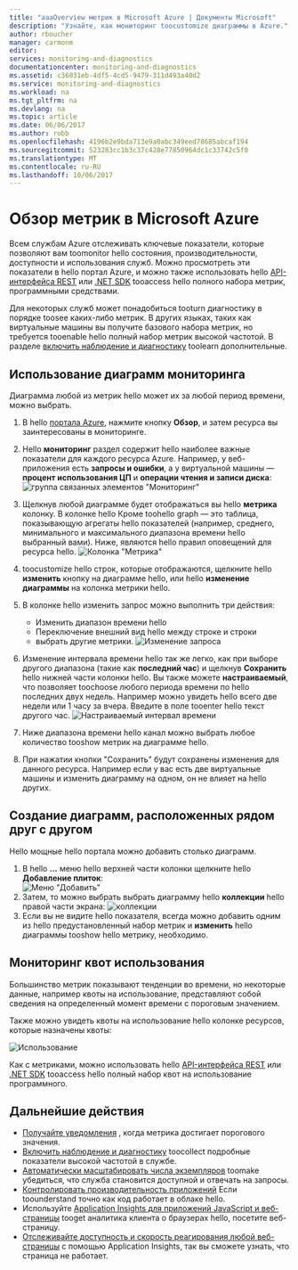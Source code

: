 ```yaml
---
title: "aaaOverview метрик в Microsoft Azure | Документы Microsoft"
description: "Узнайте, как мониторинг toocustomize диаграммы в Azure."
author: rboucher
manager: carmonm
editor: 
services: monitoring-and-diagnostics
documentationcenter: monitoring-and-diagnostics
ms.assetid: c36031eb-4df5-4cd5-9479-311d493a40d2
ms.service: monitoring-and-diagnostics
ms.workload: na
ms.tgt_pltfrm: na
ms.devlang: na
ms.topic: article
ms.date: 06/06/2017
ms.author: robb
ms.openlocfilehash: 4196b2e9bda713e9a0abc349eed78685abcaf194
ms.sourcegitcommit: 523283cc1b3c37c428e77850964dc1c33742c5f0
ms.translationtype: MT
ms.contentlocale: ru-RU
ms.lasthandoff: 10/06/2017
---
```

# <a name="overview-of-metrics-in-microsoft-azure"></a>Обзор метрик в Microsoft Azure
Всем службам Azure отслеживать ключевые показатели, которые позволяют вам toomonitor hello состояния, производительности, доступности и использования служб. Можно просмотреть эти показатели в hello портал Azure, и можно также использовать hello [API-интерфейса REST](https://msdn.microsoft.com/library/azure/dn931930.aspx) или [.NET SDK](http://www.nuget.org/packages/Microsoft.Azure.Management.Monitor) tooaccess hello полного набора метрик, программными средствами.

Для некоторых служб может понадобиться tooturn диагностику в порядке toosee каких-либо метрик. В других языках, таких как виртуальные машины вы получите базового набора метрик, но требуется tooenable hello полный набор метрик высокой частотой. В разделе [включить наблюдение и диагностику](insights-how-to-use-diagnostics.md) toolearn дополнительные.

## <a name="using-monitoring-charts"></a>Использование диаграмм мониторинга
Диаграмма любой из метрик hello может их за любой период времени, можно выбрать.

1. В hello [портала Azure](https://portal.azure.com/), нажмите кнопку **Обзор**, и затем ресурса вы заинтересованы в мониторинге.
2. Hello **мониторинг** раздел содержит hello наиболее важные показатели для каждого ресурса Azure. Например, у веб-приложения есть **запросы и ошибки**, а у виртуальной машины — **процент использования ЦП** и **операции чтения и записи диска**: ![группа связанных элементов "Мониторинг"](./media/insights-how-to-customize-monitoring/Insights_MonitoringChart.png)
3. Щелкнув любой диаграмме будет отображаться вы hello **метрика** колонку. В колонке hello Кроме toohello graph — это таблица, показывающую агрегаты hello показателей (например, среднего, минимального и максимального диапазона времени hello выбранный вами). Ниже, являются hello правил оповещений для ресурса hello.
    ![Колонка "Метрика"](./media/insights-how-to-customize-monitoring/Insights_MetricBlade.png)
4. toocustomize hello строк, которые отображаются, щелкните hello **изменить** кнопку на диаграмме hello, или hello **изменение диаграммы** на колонка метрики hello.
5. В колонке hello изменить запрос можно выполнить три действия:
   
   * Изменить диапазон времени hello
   * Переключение внешний вид hello между строке и строки
   * выбрать другие метрики. ![Изменение запроса](./media/insights-how-to-customize-monitoring/Insights_EditQuery.png)
6. Изменение интервала времени hello так же легко, как при выборе другого диапазона (такие как **последний час**) и щелкнув **Сохранить** hello нижней части колонки hello. Вы также можете **настраиваемый**, что позволяет toochoose любого периода времени по hello последних двух недель. Например можно увидеть hello всего две недели или 1 часу за вчера. Введите в поле tooenter hello текст другого час.
    ![Настраиваемый интервал времени](./media/insights-how-to-customize-monitoring/Insights_CustomTime.png)
7. Ниже диапазона времени hello канал можно выбрать любое количество tooshow метрик на диаграмме hello.
8. При нажатии кнопки "Сохранить" будут сохранены изменения для данного ресурса. Например если у вас есть две виртуальные машины и изменить диаграмму на одном, он не влияет на hello других.

## <a name="creating-side-by-side-charts"></a>Создание диаграмм, расположенных рядом друг с другом
Hello мощные hello портала можно добавить столько диаграмм.

1. В hello **...**  меню hello верхней части колонки щелкните hello **Добавление плиток**:  
    ![Меню "Добавить"](./media/insights-how-to-customize-monitoring/Insights_AddMenu.png)
2. Затем, то можно выбрать выбрать диаграмму hello **коллекции** hello правой части экрана: ![коллекции](./media/insights-how-to-customize-monitoring/Insights_Gallery.png)
3. Если вы не видите hello показателя, всегда можно добавить одним из hello предустановленный набор метрик и **изменить** hello диаграммы tooshow hello метрику, необходимо.

## <a name="monitoring-usage-quotas"></a>Мониторинг квот использования
Большинство метрик показывают тенденции во времени, но некоторые данные, например квоты на использование, представляют собой сведения на определенный момент времени с пороговым значением.

Также можно увидеть квоты на использование hello колонке ресурсов, которые назначены квоты:

![Использование](./media/insights-how-to-customize-monitoring/Insights_UsageChart.png)

Как с метриками, можно использовать hello [API-интерфейса REST](https://msdn.microsoft.com/library/azure/dn931963.aspx) или [.NET SDK](http://www.nuget.org/packages/Microsoft.Azure.Management.Monitor) tooaccess hello полный набор квот на использование программного.

## <a name="next-steps"></a>Дальнейшие действия
* [Получайте уведомления](insights-receive-alert-notifications.md) , когда метрика достигает порогового значения.
* [Включить наблюдение и диагностику](insights-how-to-use-diagnostics.md) toocollect подробные показатели высокой частотой в службе.
* [Автоматически масштабировать числа экземпляров](insights-how-to-scale.md) toomake убедиться, что служба становится доступной и отвечать на запросы.
* [Контролировать производительность приложений](../application-insights/app-insights-azure-web-apps.md) Если toounderstand точно как код работает в облаке hello.
* Используйте [Application Insights для приложений JavaScript и веб-страницы](../application-insights/app-insights-web-track-usage.md) tooget аналитика клиента о браузерах hello, посетите веб-страницу.
* [Отслеживайте доступность и скорость реагирования любой веб-страницы](../application-insights/app-insights-monitor-web-app-availability.md) с помощью Application Insights, так вы сможете узнать, что страница не работает.

